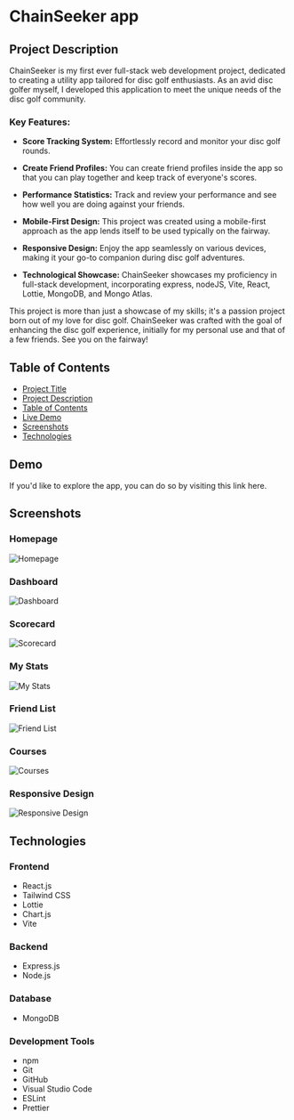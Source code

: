 # ChainSeeker app

## Project Description

ChainSeeker is my first ever full-stack web development project, dedicated to creating a utility app tailored for disc golf enthusiasts. As an avid disc golfer myself, I developed this application to meet the unique needs of the disc golf community.

### Key Features:

- **Score Tracking System:** Effortlessly record and monitor your disc golf rounds.

- **Create Friend Profiles:** You can create friend profiles inside the app so that you can play together and keep track of everyone's scores.

- **Performance Statistics:** Track and review your performance and see how well you are doing against your friends.

- **Mobile-First Design:** This project was created using a mobile-first approach as the app lends itself to be used typically on the fairway.

- **Responsive Design:** Enjoy the app seamlessly on various devices, making it your go-to companion during disc golf adventures.

- **Technological Showcase:** ChainSeeker showcases my proficiency in full-stack development, incorporating express, nodeJS, Vite, React, Lottie, MongoDB, and Mongo Atlas.

This project is more than just a showcase of my skills; it's a passion project born out of my love for disc golf. ChainSeeker was crafted with the goal of enhancing the disc golf experience, initially for my personal use and that of a few friends. See you on the fairway!

## Table of Contents

- [Project Title](#chainseeker-app)
- [Project Description](#project-description)
- [Table of Contents](#table-of-contents)
- [Live Demo](#demo)
- [Screenshots](#screenshots)
- [Technologies](#technologies)

## Demo

If you'd like to explore the app, you can do so by visiting this link here.

## Screenshots

### Homepage

![Homepage](/client/src/assets/images/phone_newround.png)

### Dashboard

![Dashboard](/client/src/assets/images/phone_dashboard.png)

### Scorecard

![Scorecard](/client/src/assets/images/phone_scorecard.png)

### My Stats

![My Stats](/client/src/assets/images/phone_my_stats.png)

### Friend List

![Friend List](/client/src/assets/images/phone_friends.png)

### Courses

![Courses](/client/src/assets/images/phone_newround.png)

### Responsive Design

![Responsive Design](/client/src/assets/images/phone_friend_stats.png)


## Technologies

### Frontend
- React.js
- Tailwind CSS
- Lottie
- Chart.js
- Vite

### Backend
- Express.js
- Node.js

### Database
- MongoDB

### Development Tools
- npm
- Git
- GitHub
- Visual Studio Code
- ESLint
- Prettier

